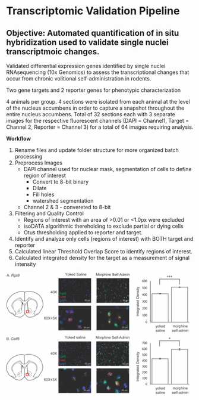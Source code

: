 # Transcriptomic Validation Pipeline

## Objective: Automated quantification of in situ hybridization used to validate single nuclei transcriptmoic changes.

Validated differential expression genes identified by single nuclei RNAsequencing (10x Genomics) to assess the transcriptional changes that occur from chronic volitional self-administration in rodents. 

Two gene targets and 2 reporter genes for phenotypic characterization

4 animals per group. 4 sections were isolated from each animal at the level of the nucleus accumbens in order to capture a snapshot throughout the entire nucleus accumbens. Total of 32 sections each with 3 separate images for the respective fluorescent channels (DAPI = Channel1, Target = Channel 2, Reporter = Channel 3) for a total of 64 images requiring analysis. 

**Workflow**

1. Rename files and update folder structure for more organized batch processing
2. Preprocess Images
    - DAPI channel used for nuclear mask, segmentation of cells to define region of interest
        - Convert to 8-bit binary
        - Dilate
        - Fill holes
        - watershed segmentation
    - Channel 2 & 3 - convereted to 8-bit 
3. Filtering and Quality Control
    - Regions of interest with an area of >0.01 or <1.0px were excluded
    - isoDATA algorithmic thereholding to exclude partial or dying cells
    - Otus thresholding applied to reporter and target.
4. Identify and analyze only cells (regions of interest) with BOTH target and reporter
5. Calculated linear Threshold Overlap Score to identify regions of interest.
6. Calculated integrated density for the target as a measurement of signal intensity

![](Images/Fig4.png)